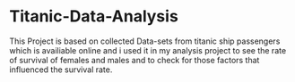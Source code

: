 # Titanic-Data-Analysis
This Project is based on collected Data-sets from titanic ship passengers which is availiable online and i used it in my analysis project to see the rate of survival of females and males and to check for those factors that influenced the survival rate. 
